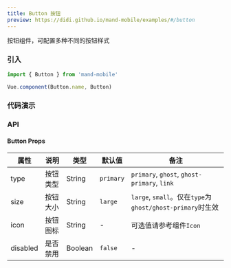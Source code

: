 ```yaml
---
title: Button 按钮
preview: https://didi.github.io/mand-mobile/examples/#/button
---
```


按钮组件，可配置多种不同的按钮样式

### 引入

```javascript
import { Button } from 'mand-mobile'

Vue.component(Button.name, Button)
```

### 代码演示
<!-- DEMO -->

### API

#### Button Props
|属性 | 说明 | 类型 | 默认值 | 备注 |
|----|-----|------|------ |------|
|type|按钮类型|String|`primary`|`primary`, `ghost`, `ghost-primary`, `link`|
|size|按钮大小|String|`large`|`large`, `small`。仅在`type`为`ghost/ghost-primary`时生效|
|icon|按钮图标|String|-|可选值请参考组件`Icon`|
|disabled|是否禁用|Boolean|`false`|-|
